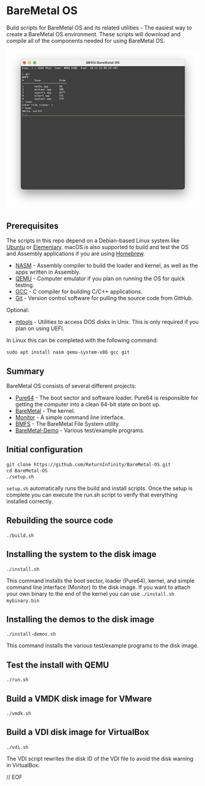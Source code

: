 # BareMetal OS

Build scripts for BareMetal OS and its related utilities - The easiest way to create a BareMetal OS environment. These scripts will download and compile all of the components needed for using BareMetal OS.

<img src="https://raw.githubusercontent.com/ReturnInfinity/BareMetal-OS/master/doc/ScreenShot.png"></img>

## Prerequisites

The scripts in this repo depend on a Debian-based Linux system like [Ubuntu](https://www.ubuntu.com/download/desktop) or [Elementary](https://elementary.io). macOS is also supported to build and test the OS and Assembly applications if you are using [Homebrew](https://brew.sh).

- [NASM](https://nasm.us) - Assembly compiler to build the loader and kernel, as well as the apps written in Assembly.
- [QEMU](https://www.qemu.org) - Computer emulator if you plan on running the OS for quick testing.
- [GCC](https://gcc.gnu.org) - C compiler for building C/C++ applications.
- [Git](https://git-scm.com) - Version control software for pulling the source code from GitHub.

Optional:
- [mtools](https://www.gnu.org/software/mtools/) - Utilities to access DOS disks in Unix. This is only required if you plan on using UEFI.

In Linux this can be completed with the following command:

	sudo apt install nasm qemu-system-x86 gcc git


## Summary

BareMetal OS consists of several different projects:

- [Pure64](https://github.com/ReturnInfinity/Pure64) - The boot sector and software loader. Pure64 is responsible for getting the computer into a clean 64-bit state on boot up.
- [BareMetal](https://github.com/ReturnInfinity/BareMetal) - The kernel.
- [Monitor](https://github.com/ReturnInfinity/BareMetal-Monitor) - A simple command line interface.
- [BMFS](https://github.com/ReturnInfinity/BMFS) - The BareMetal File System utility.
- [BareMetal-Demo](https://github.com/ReturnInfinity/BareMetal-Demo) - Various test/example programs.


## Initial configuration

	git clone https://github.com/ReturnInfinity/BareMetal-OS.git
	cd BareMetal-OS
	./setup.sh

`setup.sh` automatically runs the build and install scripts. Once the setup is complete you can execute the run.sh script to verify that everything installed correctly.


## Rebuilding the source code

	./build.sh


## Installing the system to the disk image

	./install.sh

This command installs the boot sector, loader (Pure64), kernel, and simple command line interface (Monitor) to the disk image. If you want to attach your own binary to the end of the kernel you can use `./install.sh mybinary.bin`


## Installing the demos to the disk image

	./install-demos.sh

This command installs the various test/example programs to the disk image.


## Test the install with QEMU

	./run.sh


## Build a VMDK disk image for VMware

	./vmdk.sh


## Build a VDI disk image for VirtualBox

	./vdi.sh

The VDI script rewrites the disk ID of the VDI file to avoid the disk warning in VirtualBox.



// EOF
